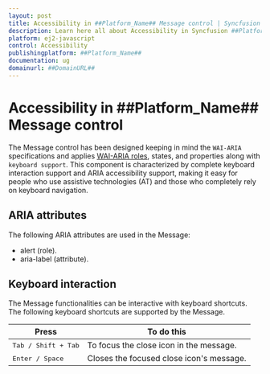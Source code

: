 ```yaml
---
layout: post
title: Accessibility in ##Platform_Name## Message control | Syncfusion
description: Learn here all about Accessibility in Syncfusion ##Platform_Name## Message control of Syncfusion Essential JS 2 and more.
platform: ej2-javascript
control: Accessibility 
publishingplatform: ##Platform_Name##
documentation: ug
domainurl: ##DomainURL##
---
```


# Accessibility in ##Platform_Name## Message control

The Message control has been designed keeping in mind the `WAI-ARIA` specifications and applies [WAI-ARIA roles](https://www.w3.org/WAI/ARIA/apg/patterns/alert/), states, and properties along with `keyboard support`. This component is characterized by complete keyboard interaction support and ARIA accessibility support, making it easy for people who use assistive technologies (AT) and those who completely rely on keyboard navigation.

## ARIA attributes

The following ARIA attributes are used in the Message:
* alert (role).
* aria-label (attribute).

## Keyboard interaction

The Message functionalities can be interactive with keyboard shortcuts. The following keyboard shortcuts are supported by the Message.

| **Press** | **To do this** |
| --- | --- |
| <kbd>Tab / Shift + Tab</kbd> | To focus the close icon in the message. |
| <kbd>Enter / Space</kbd> | Closes the focused close icon's message. |
